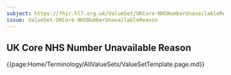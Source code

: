 ```yaml
---
subject: https://fhir.hl7.org.uk/ValueSet/UKCore-NHSNumberUnavailableReason
issue: ValueSet-UKCore-NHSNumberUnavailableReason
---
```

## UK Core NHS Number Unavailable Reason

{{page:Home/Terminology/AllValueSets/ValueSetTemplate.page.md}}